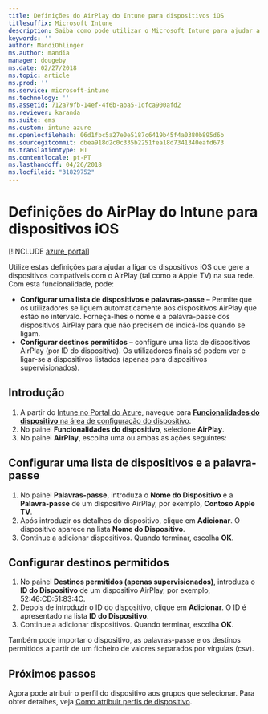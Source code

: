 ```yaml
---
title: Definições do AirPlay do Intune para dispositivos iOS
titlesuffix: Microsoft Intune
description: Saiba como pode utilizar o Microsoft Intune para ajudar a ligar automaticamente os dispositivos iOS a dispositivos compatíveis com o AirPlay.
keywords: ''
author: MandiOhlinger
ms.author: mandia
manager: dougeby
ms.date: 02/27/2018
ms.topic: article
ms.prod: ''
ms.service: microsoft-intune
ms.technology: ''
ms.assetid: 712a79fb-14ef-4f6b-aba5-1dfca900afd2
ms.reviewer: karanda
ms.suite: ems
ms.custom: intune-azure
ms.openlocfilehash: 06d1fbc5a27e0e5187c6419b45f4a0380b895d6b
ms.sourcegitcommit: dbea918d2c0c335b2251fea18d7341340eafd673
ms.translationtype: HT
ms.contentlocale: pt-PT
ms.lasthandoff: 04/26/2018
ms.locfileid: "31829752"
---
```

# <a name="intune-airplay-settings-for-ios-devices"></a>Definições do AirPlay do Intune para dispositivos iOS

[!INCLUDE [azure_portal](./includes/azure_portal.md)]

Utilize estas definições para ajudar a ligar os dispositivos iOS que gere a dispositivos compatíveis com o AirPlay (tal como a Apple TV) na sua rede.
Com esta funcionalidade, pode:

- **Configurar uma lista de dispositivos e palavras-passe** – Permite que os utilizadores se liguem automaticamente aos dispositivos AirPlay que estão no intervalo. Forneça-lhes o nome e a palavra-passe dos dispositivos AirPlay para que não precisem de indicá-los quando se ligam.
- **Configurar destinos permitidos** – configure uma lista de dispositivos AirPlay (por ID do dispositivo). Os utilizadores finais só podem ver e ligar-se a dispositivos listados (apenas para dispositivos supervisionados).

## <a name="get-started"></a>Introdução

1. A partir do [Intune no Portal do Azure](https://portal.azure.com), navegue para [**Funcionalidades do dispositivo** na área de configuração do dispositivo](device-features-configure.md). 
1. No painel **Funcionalidades do dispositivo**, selecione **AirPlay**.
2. No painel **AirPlay**, escolha uma ou ambas as ações seguintes:

## <a name="configure-a-device-and-password-list"></a>Configurar uma lista de dispositivos e a palavra-passe

1. No painel **Palavras-passe**, introduza o **Nome do Dispositivo** e a **Palavra-passe** de um dispositivo AirPlay, por exemplo, **Contoso Apple TV**.
2. Após introduzir os detalhes do dispositivo, clique em **Adicionar**. O dispositivo aparece na lista **Nome do Dispositivo**.
3. Continue a adicionar dispositivos. Quando terminar, escolha **OK**.


## <a name="configure-allowed-destinations"></a>Configurar destinos permitidos

1. No painel **Destinos permitidos (apenas supervisionados)**, introduza o **ID do Dispositivo** de um dispositivo AirPlay, por exemplo, 52:46:CD:51:83:4C.
2. Depois de introduzir o ID do dispositivo, clique em **Adicionar**. O ID é apresentado na lista **ID do Dispositivo**.
3. Continue a adicionar dispositivos. Quando terminar, escolha **OK**.

Também pode importar o dispositivo, as palavras-passe e os destinos permitidos a partir de um ficheiro de valores separados por vírgulas (csv).


## <a name="next-steps"></a>Próximos passos

Agora pode atribuir o perfil do dispositivo aos grupos que selecionar. Para obter detalhes, veja [Como atribuir perfis de dispositivo](device-profile-assign.md).

